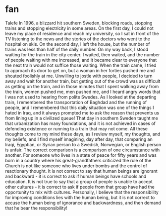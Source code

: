 # fan
Talefe
In 1996, a blizzard hit southern Sweden, blocking roads, stopping trains and stopping electricity in some areas.
 On the first day, I could not leave my place of residence and reach my university, so I sat in front of the TV listening to the news and the stories of the doctors who went to the hospital on skis.
 On the second day, I left the house, but the number of trains was less than half of the daily number. On my way back, I stood waiting for the train in the city center.  I waited, then waited, and the number of people waiting with me increased, and it became clear to everyone that the next train would not suffice those waiting.
 When the train came, I tried to approach its door to get on, but a woman in her forties pushed me and shouted foolishly at me.
 Unwilling to jostle with people, I decided to turn away and wait for another train, but getting out of the crowd was as difficult as getting on the train, and in those minutes that I spent walking away from the train, women pushed me, men pushed me, and I heard angry words that I was not used to hearing from polite Swedes.
 As I looked at the departing train, I remembered the transportation of Baghdad and the running of people, and I remembered that this daily situation was one of the things I hated in Iraq, and it always prompted me to ask the reason that prevents us from lining up in a civilized queue!
 That day in southern Sweden taught me that urbanization has many foundations, and it is not achieved in cases of defending existence or running to a train that may not come.
 All these thoughts come to my mind these days, as I review myself, my thoughts, and my beliefs, and I find myself imagining, day after day, that comparing an Iraqi, Egyptian, or Syrian person to a Swedish, Norwegian, or English person is unfair.
 The correct comparison is a comparison of one circumstance with another. For someone who lives in a state of peace for fifty years and was born in a country where his great-grandfathers criticized the rule of the Church is not like someone who lives under bombs and the control of reactionary thought.
 It is not correct to say that human beings are ignorant and backward - it is correct to ask if human beings have schools and education.
 It is not true to say that a group of people is unable to accept other cultures - it is correct to ask if people from that group have had the opportunity to mix with cultures.
 Personally, I believe that the responsibility for improving conditions lies with the human being, but it is not correct to accuse the human being of ignorance and backwardness, and then demand that he bear the responsibility!

 
